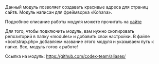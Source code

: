 Данный модуль позволяет создавать красивые адреса для страниц сайтв.
Модуль написан для фреймворка «Kohana».

Подробное описание работы модуля можете прочитать на <a href="https://ifmo.su/alias-system">сайте</a>

Для того, чтобы подключить модуль, вам нужно скопировать репозиторий в папку «modules» и добавить свои настройки.
В файле «bootstrap.php» добавляем название этого модуля и указываем путь к папке. Все, модуль готов к работе!

Ссылка на модуль: https://github.com/codex-team/aliases/

